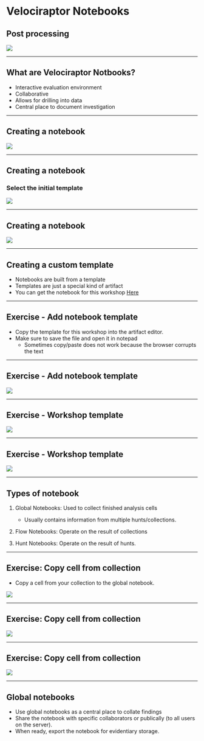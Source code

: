 
<!-- .slide: class="title" -->
# Velociraptor Notebooks

## Post processing

<img src="notebooks.png" style="bottom: 00px" class="title-inset">

---

<!-- .slide: class="content" -->

## What are Velociraptor Notbooks?

* Interactive evaluation environment
* Collaborative
* Allows for drilling into data
* Central place to document investigation

---

<!-- .slide: class="content" -->

## Creating a notebook

![](create_new_notebook.png)


---

<!-- .slide: class="content" -->

## Creating a notebook
### Select the initial template

![](create_new_notebook_template.png)

---

<!-- .slide: class="content" -->

## Creating a notebook

![](new_notebook.png)

---

<!-- .slide: class="content" -->

## Creating a custom template

* Notebooks are built from a template
* Templates are just a special kind of artifact
* You can get the notebook for this workshop <a href="artifact.yaml">Here</a>

---

<!-- .slide: class="content" -->

## Exercise - Add notebook template

* Copy the template for this workshop into the artifact editor.
* Make sure to save the file and open it in notepad
    * Sometimes copy/paste does not work because the browser corrupts
      the text

---

<!-- .slide: class="content" -->

## Exercise - Add notebook template

![](add_notebook_template.png)

---

<!-- .slide: class="content" -->

## Exercise - Workshop template

![](workshop_template.png)

---

<!-- .slide: class="full_screen_diagram" -->

## Exercise - Workshop template

![](workshop.png)

---

<!-- .slide: class="content" -->

## Types of notebook

1. Global Notebooks: Used to collect finished analysis cells
    * Usually contains information from multiple hunts/collections.

2. Flow Notebooks: Operate on the result of collections
3. Hunt Notebooks: Operate on the result of hunts.

---

<!-- .slide: class="content" -->

## Exercise: Copy cell from collection

* Copy a cell from your collection to the global notebook.

![](copy_cell.png)

---

<!-- .slide: class="content" -->

## Exercise: Copy cell from collection

![](copy_cell_2.png)

---

<!-- .slide: class="content" -->

## Exercise: Copy cell from collection

![](copy_cell_3.png)

---

<!-- .slide: class="content" -->

## Global notebooks

* Use global notebooks as a central place to collate findings
* Share the notebook with specific collaborators or publically (to all
  users on the server).
* When ready, export the notebook for evidentiary storage.
